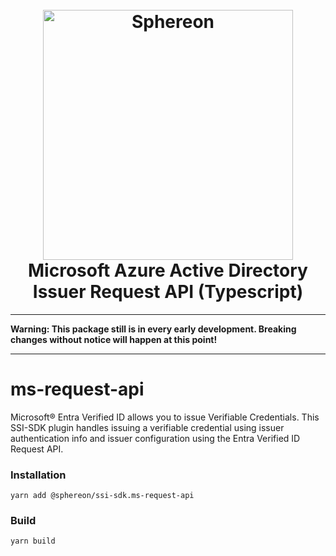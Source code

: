 <!--suppress HtmlDeprecatedAttribute -->
<h1 align="center">
  <br>
  <a href="https://www.sphereon.com"><img src="https://sphereon.com/content/themes/sphereon/assets/img/logo.svg" alt="Sphereon" width="400"></a>
  <br>Microsoft Azure Active Directory Issuer Request API (Typescript) 
  <br>
</h1>

---

**Warning: This package still is in every early development. Breaking changes without notice will happen at this point!**

---

# ms-request-api

Microsoft:registered: Entra Verified ID allows you to issue Verifiable Credentials. This SSI-SDK plugin handles issuing a verifiable credential using issuer authentication info and issuer configuration using the Entra Verified ID Request API.

### Installation

```shell
yarn add @sphereon/ssi-sdk.ms-request-api
```

### Build

```shell
yarn build
```
